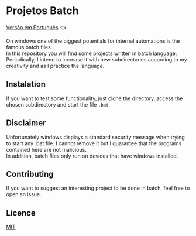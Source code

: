 # Projetos Batch

<a href="https://github.com/ItaloPussi/BatchProjects/blob/master/readme.pt.md">Versão em Português</a> 👈

On windows one of the biggest potentials for internal automations is the famous batch files.<br>
In this repository you will find some projects written in batch language. Periodically, I intend to increase it with new subdirectories according to my creativity and as I practice the language.

## Instalation

If you want to test some functionality, just clone the directory, access the chosen subdirectory and start the file ```.bat```

## Disclaimer

Unfortunately windows displays a standard security message when trying to start any .bat file. I cannot remove it but I guarantee that the programs contained here are not malicious.<br>
In addition, batch files only run on devices that have windows installed.


## Contributing

If you want to suggest an interesting project to be done in batch, feel free to open an issue.

## Licence
[MIT](https://choosealicense.com/licenses/mit/)
